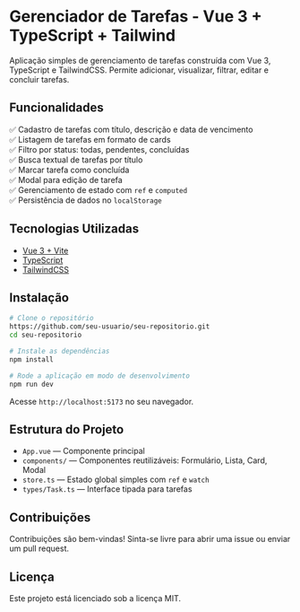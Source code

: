 # Gerenciador de Tarefas - Vue 3 + TypeScript + Tailwind

Aplicação simples de gerenciamento de tarefas construída com Vue 3, TypeScript e TailwindCSS. Permite adicionar, visualizar, filtrar, editar e concluir tarefas.

## Funcionalidades

✅ Cadastro de tarefas com título, descrição e data de vencimento  
✅ Listagem de tarefas em formato de cards  
✅ Filtro por status: todas, pendentes, concluídas  
✅ Busca textual de tarefas por título  
✅ Marcar tarefa como concluída  
✅ Modal para edição de tarefa  
✅ Gerenciamento de estado com `ref` e `computed`  
✅ Persistência de dados no `localStorage`

## Tecnologias Utilizadas

- [Vue 3 + Vite](https://vitejs.dev/)
- [TypeScript](https://www.typescriptlang.org/)
- [TailwindCSS](https://tailwindcss.com/)

## Instalação

```bash
# Clone o repositório
https://github.com/seu-usuario/seu-repositorio.git
cd seu-repositorio

# Instale as dependências
npm install

# Rode a aplicação em modo de desenvolvimento
npm run dev
```

Acesse `http://localhost:5173` no seu navegador.

## Estrutura do Projeto

- `App.vue` — Componente principal
- `components/` — Componentes reutilizáveis: Formulário, Lista, Card, Modal
- `store.ts` — Estado global simples com `ref` e `watch`
- `types/Task.ts` — Interface tipada para tarefas

## Contribuições

Contribuições são bem-vindas! Sinta-se livre para abrir uma issue ou enviar um pull request.

## Licença

Este projeto está licenciado sob a licença MIT.


